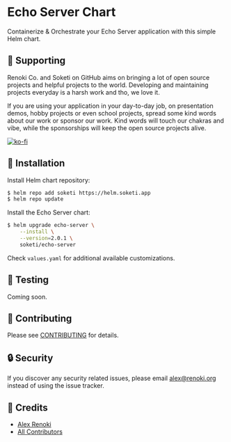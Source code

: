 Echo Server Chart
=================

Containerize & Orchestrate your Echo Server application with this simple Helm chart.

## 🤝 Supporting

Renoki Co. and Soketi on GitHub aims on bringing a lot of open source projects and helpful projects to the world. Developing and maintaining projects everyday is a harsh work and tho, we love it.

If you are using your application in your day-to-day job, on presentation demos, hobby projects or even school projects, spread some kind words about our work or sponsor our work. Kind words will touch our chakras and vibe, while the sponsorships will keep the open source projects alive.

[![ko-fi](https://www.ko-fi.com/img/githubbutton_sm.svg)](https://ko-fi.com/R6R42U8CL)

## 🚀 Installation

Install Helm chart repository:

```bash
$ helm repo add soketi https://helm.soketi.app
$ helm repo update
```

Install the Echo Server chart:

```bash
$ helm upgrade echo-server \
    --install \
    --version=2.0.1 \
    soketi/echo-server
```

Check `values.yaml` for additional available customizations.

## 🐛 Testing

Coming soon.

## 🤝 Contributing

Please see [CONTRIBUTING](../../CONTRIBUTING.md) for details.

## 🔒  Security

If you discover any security related issues, please email alex@renoki.org instead of using the issue tracker.

## 🎉 Credits

- [Alex Renoki](https://github.com/rennokki)
- [All Contributors](../../../../contributors)
